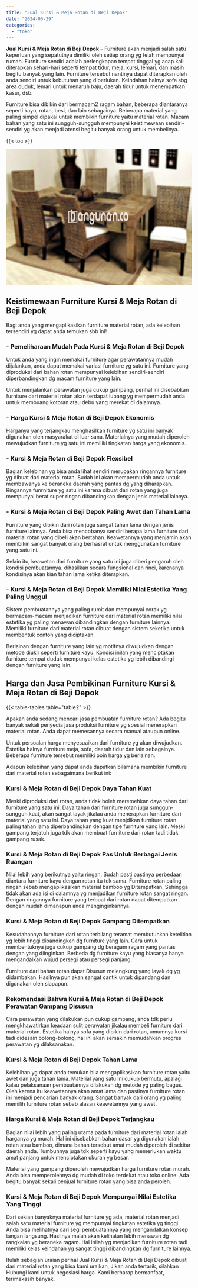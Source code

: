 ```yaml
---
title: "Jual Kursi & Meja Rotan di Beji Depok"
date: "2024-06-29"
categories: 
  - "toko"
---
```


**Jual Kursi & Meja Rotan di Beji Depok** – Furniture akan menjadi salah satu keperluan yang sepatutnya dimiliki oleh setiap orang yg telah mempunyai rumah. Furniture sendiri adalah perlengkapan tempat tinggal yg acap kali diterapkan sehari-hari seperti tempat tidur, meja, kursi, lemari, dan masih begitu banyak yang lain. Furniture tersebut nantinya dapat diterapkan oleh anda sendiri untuk kebutuhan yang diperlukan. Keindahan halnya sofa sbg area duduk, lemari untuk menaruh baju, daerah tidur untuk menempatkan kasur, dsb.

Furniture bisa dibikin dari bermacam2 ragam bahan, beberapa diantaranya seperti kayu, rotan, besi, dan lain sebagainya. Beberapa material yang paling simpel dipakai untuk membikin furniture yaitu material rotan. Macam bahan yang satu ini sungguh-sungguh mempunyai keistimewaan sendiri-sendiri yg akan menjadi atensi begitu banyak orang untuk membelinya.

{{< toc >}}

![Jual Kursi & Meja Rotan di Beji Depok](/images/kursi-meja-rotan-murah16.png)

## Keistimewaan Furniture Kursi & Meja Rotan di Beji Depok

Bagi anda yang mengaplikasikan furniture material rotan, ada kelebihan tersendiri yg dapat anda temukan sbb ini!

### \- Pemeliharaan Mudah Pada Kursi & Meja Rotan di Beji Depok

Untuk anda yang ingin memakai furniture agar perawatannya mudah dijalankan, anda dapat memakai variasi furniture yg satu ini. Furniture yang diproduksi dari bahan rotan mempunyai kelebihan sendiri-sendiri diperbandingkan dg macam furniture yang lain.

Untuk menjalankan perawatan juga cukup gampang, perihal ini disebabkan furniture dari material rotan akan terdapat lubang yg mempermudah anda untuk membuang kotoran atau debu yang merekat di dalamnya.

### \- Harga Kursi & Meja Rotan di Beji Depok Ekonomis

Harganya yang terjangkau menghasilkan furniture yg satu ini banyak digunakan oleh masyarakat di luar sana. Materialnya yang mudah diperoleh mewujudkan furniture yg satu ini memiliki tingkatan harga yang ekonomis.

### \- Kursi & Meja Rotan di Beji Depok Flexsibel

Bagian kelebihan yg bisa anda lihat sendiri merupakan ringannya furniture yg dibuat dari material rotan. Sudah ini akan mempermudah anda untuk membawanya ke beraneka daerah yang pantas dg yang diharapkan. Ringannya funrniture yg satu ini karena dibuat dari rotan yang juga mempunyai berat super ringan dibandingkan dengan jenis material lainnya.

### \- Kursi & Meja Rotan di Beji Depok Paling Awet dan Tahan Lama

Furniture yang dibikin dari rotan juga sangat tahan lama dengan jenis furniture lainnya. Anda bisa mencobanya sendiri berapa lama furniture dari material rotan yang dibeli akan bertahan. Keawetannya yang menjamin akan membikin sangat banyak orang berhasrat untuk menggunakan furniture yang satu ini.

Selain itu, keawetan dari furniture yang satu ini juga diberi pengaruh oleh kondisi pembuatannya. dihasilkan secara fungsional dan rinci, karenanya kondisinya akan kian tahan lama ketika diterapkan.

### \- Kursi & Meja Rotan di Beji Depok Memiliki Nilai Estetika Yang Paling Unggul

Sistem pembuatannya yang paling rumit dan mempunyai corak yg bermacam-macam menjadikan furniture dari material rotan memiliki nilai estetika yg paling menawan dibandingkan dengan furniture lainnya. Memiliki furniture dari material rotan dibuat dengan sistem seketika untuk membentuk contoh yang diciptakan.

Berlainan dengan furniture yang lain yg motifnya diwujudkan dengan metode diukir seperti furniture kayu. Kondisi inilah yang menciptakan furniture tempat duduk mempunyai kelas estetika yg lebih dibandingi dengan furniture yang lain.

## Harga dan Jasa Pembikinan Furniture Kursi & Meja Rotan di Beji Depok

{{< table-tables table="table2" >}}

Apakah anda sedang mencari jasa pembuatan furniture rotan? Ada begitu banyak sekali penyedia jasa produksi furniture yg spesial menerapkan material rotan. Anda dapat memesannya secara manual ataupun online.

Untuk persoalan harga menyesuaikan dari furniture yg akan diwujudkan. Estetika halnya furniture meja, sofa, daerah tidur dan lain sebagainya. Beberapa furniture tersebut memiliki poin harga yg berlainan.

Adapun kelebihan yang dapat anda dapatkan bilamana membikin furniture dari material rotan sebagaimana berikut ini:

### Kursi & Meja Rotan di Beji Depok Daya Tahan Kuat

Meski diproduksi dari rotan, anda tidak boleh meremehkan daya tahan dari furniture yang satu ini. Daya tahan dari furniture rotan juga sungguh-sungguh kuat, akan sangat layak jikalau anda menerapkan furniture dari material yang satu ini. Daya tahan yang kuat menjdikan furniture rotan paling tahan lama diperbandingkan dengan tipe furniture yang lain. Meski gampang terjatuh juga tdk akan membuat furniture dari rotan tadi tidak gampang rusak.

### Kursi & Meja Rotan di Beji Depok Pas Untuk Berbagai Jenis Ruangan

Nilai lebih yang berikutnya yaitu ringan. Sudah pasti pastinya perbedaan diantara furniture kayu dengan rotan itu tdk sama. Furniture rotan paling ringan sebab mengaplikasikan material bamboo yg Ditempatkan. Sehingga tidak akan ada isi di dalamnya yg menjadikan furniture rotan sangat ringan. Dengan ringannya furniture yang terbuat dari rotan dapat ditempatkan dengan mudah dimanapun anda menginginkannya.

### Kursi & Meja Rotan di Beji Depok Gampang Ditempatkan

Kesudahannya furniture dari rotan terbilang teramat membutuhkan ketelitian yg lebih tinggi dibandingkan dg furniture yang lain. Cara untuk membentuknya juga cukup gampang dg beragam ragam yang pantas dengan yang diinginkan. Berbeda dg furniture kayu yang biasanya hanya mengandalkan wujud persegi atau persegi panjang.

Furniture dari bahan rotan dapat Disusun melengkung yang layak dg yg didambakan. Hasilnya pun akan sangat cantik untuk dipandang dan digunakan oleh siapapun.

### Rekomendasi Bahwa Kursi & Meja Rotan di Beji Depok Perawatan Gampang Disusun

Cara perawatan yang dilakukan pun cukup gampang, anda tdk perlu mengkhawatirkan keadaan sulit perawatan jikalau membeli furniture dari material rotan. Estetika halnya sofa yang dibikin dari rotan, umumnya kursi tadi didesain bolong-bolong, hal ini akan semakin memudahkan progres perawatan yg dilaksanakan.

### Kursi & Meja Rotan di Beji Depok Tahan Lama

Kelebihan yg dapat anda temukan bila mengaplikasikan furniture rotan yaitu awet dan juga tahan lama. Material yang satu ini cukup bermutu, apalagi kalau pelaksanaan pembuatannya dilakukan dg metode yg paling bagus. Oleh karena itu keawetannya akan amat lama dan pastinya furniture rotan ini menjadi pencarian banyak orang. Sangat banyak dari orang yg paling memilih furniture rotan sebab alasan keawetannya yang awet.

### Harga Kursi & Meja Rotan di Beji Depok Terjangkau

Bagian nilai lebih yang paling utama pada furniture dari material rotan ialah harganya yg murah. Hal ini disebabkan bahan dasar yg digunakan ialah rotan atau bamboo, dimana bahan tersebut amat mudah diperoleh di sekitar daerah anda. Tumbuhnya juga tdk seperti kayu yang memerlukan waktu amat panjang untuk menciptakan ukuran yg besar.

Material yang gampang diperoleh mewujudkan harga furniture rotan murah. Anda bisa memperolehnya dg mudah di toko terdekat atau toko online. Ada begitu banyak sekali penjual furniture rotan yang bisa anda peroleh.

### Kursi & Meja Rotan di Beji Depok Mempunyai Nilai Estetika Yang Tinggi

Dari sekian banyaknya material furniture yg ada, material rotan menjadi salah satu material furniture yg mempunyai tingkatan estetika yg tinggi. Anda bisa melihatnya dari segi pembuatannya yang mengandalkan konsep tangan langsung. Hasilnya malah akan kelihatan lebih menawan dg rangkaian yg beraneka ragam. Hal inilah yg menjadikan furniture rotan tadi memiliki kelas keindahan yg sangat tinggi dibandingkan dg furniture lainnya.

Itulah sebagian uraian perihal Jual Kursi & Meja Rotan di Beji Depok dibuat dari material rotan yang bisa kami uraikan, Jikan anda tertarik, silahkan Hubungi kami untuk negosiasi harga. Kami berharap bermanfaat, terimakasih banyak.
